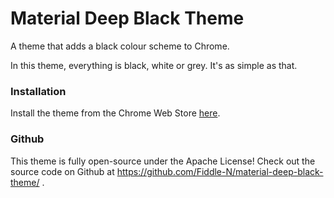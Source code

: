 # Material Deep Black Theme

A theme that adds a black colour scheme to Chrome.

In this theme, everything is black, white or grey. It's as simple as that.

### Installation
Install the theme from the Chrome Web Store [here](https://chrome.google.com/webstore/detail/material-deep-black-theme/kicomekdnoaegbahblnaiccfbcnhbfhb).

### Github
This theme is fully open-source under the Apache License! Check out the source code on Github at https://github.com/Fiddle-N/material-deep-black-theme/ .
